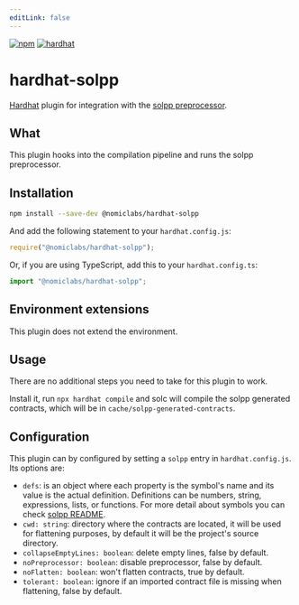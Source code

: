 ```yaml
---
editLink: false
---
```


[![npm](https://img.shields.io/npm/v/@nomiclabs/hardhat-solpp.svg)](https://www.npmjs.com/package/@nomiclabs/hardhat-solpp)
[![hardhat](https://hardhat.org/buidler-plugin-badge.svg?1)](https://hardhat.org)

# hardhat-solpp

[Hardhat](https://hardhat.org) plugin for integration with the [solpp preprocessor](https://github.com/merklejerk/solpp).

## What

This plugin hooks into the compilation pipeline and runs the solpp preprocessor.

## Installation

```bash
npm install --save-dev @nomiclabs/hardhat-solpp
```

And add the following statement to your `hardhat.config.js`:

```js
require("@nomiclabs/hardhat-solpp");
```

Or, if you are using TypeScript, add this to your `hardhat.config.ts`:

```js
import "@nomiclabs/hardhat-solpp";
```

## Environment extensions

This plugin does not extend the environment.

## Usage

There are no additional steps you need to take for this plugin to work.

Install it, run `npx hardhat compile` and solc will compile the solpp generated contracts, which will be in `cache/solpp-generated-contracts`.

## Configuration

This plugin can by configured by setting a `solpp` entry in `hardhat.config.js`. Its options are:

- `defs`: is an object where each property is the symbol's name and its value is the actual definition. Definitions can be numbers, string, expressions, lists, or functions. For more detail about symbols you can check [solpp README](https://github.com/merklejerk/solpp).
- `cwd: string`: directory where the contracts are located, it will be used for flattening purposes, by default it will be the project's source directory.
- `collapseEmptyLines: boolean`: delete empty lines, false by default.
- `noPreprocessor: boolean`: disable preprocessor, false by default.
- `noFlatten: boolean`: won't flatten contracts, true by default.
- `tolerant: boolean`: ignore if an imported contract file is missing when flattening, false by default.

